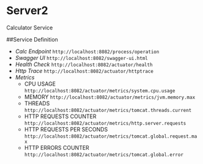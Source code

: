 # Server2

Calculator Service

##Service Definition
- *Calc Endpoint* `http://localhost:8082/process/operation`
- *Swagger UI* `http://localhost:8082/swagger-ui.html`
- *Health Check* `http://localhost:8082/actuator/health`
- *Http Trace* `http://localhost:8082/actuator/httptrace`
- *Metrics*
   * CPU USAGE     `http://localhost:8082/actuator/metrics/system.cpu.usage`
   * MEMORY `http://localhost:8082/actuator/metrics/jvm.memory.max` 
   * THREADS `http://localhost:8082/actuator/metrics/tomcat.threads.current`
   * HTTP REQUESTS COUNTER `http://localhost:8082/actuator/metrics/http.server.requests`
   * HTTP REQUESTS PER SECONDS `http://localhost:8082/actuator/metrics/tomcat.global.request.max`
   * HTTP ERRORS COUNTER `http://localhost:8082/actuator/metrics/tomcat.global.error`